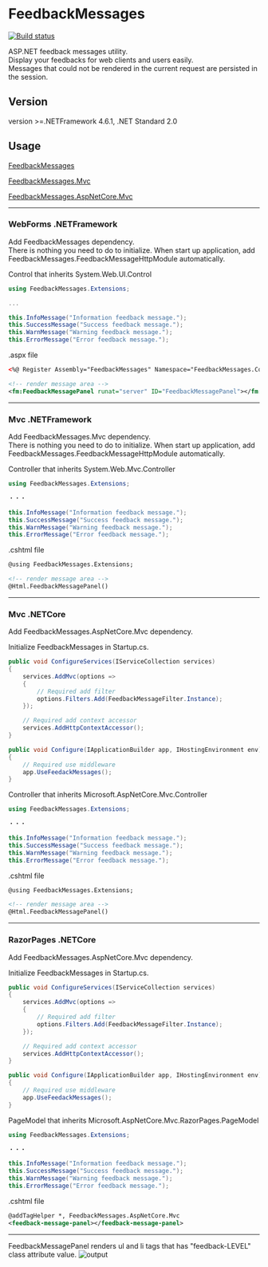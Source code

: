 # FeedbackMessages

[![Build status](https://ci.appveyor.com/api/projects/status/p8ia0pbkjtqx9i50?svg=true)](https://ci.appveyor.com/project/try0/feedbackmessages)

ASP.NET feedback messages utility.  
Display your feedbacks for web clients and users easily.  
Messages that could not be rendered in the current request are persisted in the session.

## Version
version >=.NETFramework 4.6.1, .NET Standard 2.0


## Usage

[FeedbackMessages](https://www.nuget.org/packages/FeedbackMessages/0.2.0-alpha)

[FeedbackMessages.Mvc](https://www.nuget.org/packages/FeedbackMessages.Mvc/0.2.0-alpha)

[FeedbackMessages.AspNetCore.Mvc](https://www.nuget.org/packages/FeedbackMessages.AspNetCore.Mvc/0.2.0-alpha)


---

### WebForms .NETFramework  

Add FeedbackMessages dependency.  
There is nothing you need to do to initialize. When start up application, add FeedbackMessages.FeedbackMessageHttpModule automatically.

Control that inherits System.Web.UI.Control
```C#
using FeedbackMessages.Extensions;

...

this.InfoMessage("Information feedback message.");
this.SuccessMessage("Success feedback message.");
this.WarnMessage("Warning feedback message.");
this.ErrorMessage("Error feedback message.");

```

.aspx file
```xml
<%@ Register Assembly="FeedbackMessages" Namespace="FeedbackMessages.Components" TagPrefix="fm" %>

<!-- render message area -->
<fm:FeedbackMessagePanel runat="server" ID="FeedbackMessagePanel"></fm:FeedbackMessagePanel>
```


---


### Mvc .NETFramework

Add FeedbackMessages.Mvc dependency.  
There is nothing you need to do to initialize. When start up application, add FeedbackMessages.FeedbackMessageHttpModule automatically.

Controller that inherits System.Web.Mvc.Controller
```C#
using FeedbackMessages.Extensions;

・・・

this.InfoMessage("Information feedback message.");
this.SuccessMessage("Success feedback message.");
this.WarnMessage("Warning feedback message.");
this.ErrorMessage("Error feedback message.");

```

.cshtml file
```xml
@using FeedbackMessages.Extensions;

<!-- render message area -->
@Html.FeedbackMessagePanel()

```


---


### Mvc .NETCore
Add FeedbackMessages.AspNetCore.Mvc dependency.

Initialize FeedbackMessages in Startup.cs.
```C#
public void ConfigureServices(IServiceCollection services)
{
    services.AddMvc(options =>
    {
        // Required add filter
        options.Filters.Add(FeedbackMessageFilter.Instance);
    });

    // Required add context accessor
    services.AddHttpContextAccessor();
}

public void Configure(IApplicationBuilder app, IHostingEnvironment env)
{
    // Required use middleware
    app.UseFeedackMessages();
}
```

Controller that inherits Microsoft.AspNetCore.Mvc.Controller
```C#
using FeedbackMessages.Extensions;

・・・

this.InfoMessage("Information feedback message.");
this.SuccessMessage("Success feedback message.");
this.WarnMessage("Warning feedback message.");
this.ErrorMessage("Error feedback message.");

```

.cshtml file
```xml
@using FeedbackMessages.Extensions;

<!-- render message area -->
@Html.FeedbackMessagePanel()

```


---


### RazorPages .NETCore
Add FeedbackMessages.AspNetCore.Mvc dependency.

Initialize FeedbackMessages in Startup.cs.
```C#
public void ConfigureServices(IServiceCollection services)
{
    services.AddMvc(options =>
    {
        // Required add filter
        options.Filters.Add(FeedbackMessageFilter.Instance);
    });

    // Required add context accessor
    services.AddHttpContextAccessor();
}

public void Configure(IApplicationBuilder app, IHostingEnvironment env)
{
    // Required use middleware
    app.UseFeedackMessages();
}
```

PageModel that inherits Microsoft.AspNetCore.Mvc.RazorPages.PageModel
```C#
using FeedbackMessages.Extensions;

・・・

this.InfoMessage("Information feedback message.");
this.SuccessMessage("Success feedback message.");
this.WarnMessage("Warning feedback message.");
this.ErrorMessage("Error feedback message.");
```

.cshtml file
```xml
@addTagHelper *, FeedbackMessages.AspNetCore.Mvc
<feedback-message-panel></feedback-message-panel>
```


---


FeedbackMessagePanel renders ul and li tags that has "feedback-LEVEL" class attribute value.
![output](https://user-images.githubusercontent.com/17096601/79125786-b2d68580-7dd9-11ea-9bd4-4e067d844d17.PNG)


